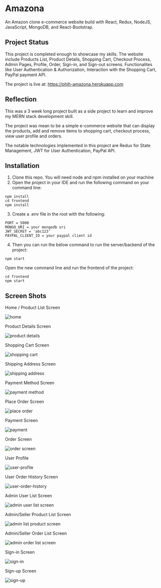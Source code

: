 # Amazona

An Amazon clone e-commerce website build with React, Redux, NodeJS, JavaScript, MongoDB, and React-Bootstrap.

## Project Status

This project is completed enough to showcase my skills. The website include Products List, Product Details, Shopping Cart, Checkout Process, Admin Pages, Profile, Order, Sign-in, and Sign-out screens. Functionalites like User Authentication & Authorization, Interaction with the Shopping Cart, PayPal payment API.

The project is live at: https://phih-amazona.herokuapp.com

## Reflection

This was a 3 week long project built as a side project to learn and improve my MERN stack development skill.

The project was mean to be a simple e-commerce website that can display the products, add and remove items to shopping cart, checkout process, view user profile and orders.

The notable technologies implemented in this project are Redux for State Management, JWT for User Authentication, PayPal API.

## Installation

1. Clone this repo. You will need node and npm installed on your machine
2. Open the project in your IDE and run the following command on your command line:
```
npm install
cd frontend
npm install
```
3. Create a .env file in the root with the following:
```
PORT = 5000
MONGO_URI = your mongodb uri
JWT_SECRET = 'abc123'
PAYPAL_CLIENT_ID = your paypal client id
```
4. Then you can run the below command to run the server/backend of the project:
```
npm start
```
Open the new command line and run the frontend of the project:
```
cd frontend
npm start
```

## Screen Shots

Home / Product List Screen

![home](screenshots/home.png)

Product Details Screen

![product details](screenshots/product.png)

Shopping Cart Screen

![shopping cart](screenshots/cart.png)

Shipping Address Screen

![shipping address](screenshots/shipping-address.png)

Payment Method Screen

![payment method](screenshots/payment-method.png)

Place Order Screen

![place order](screenshots/placeorder.png)

Payment Screen

![payment](screenshots/payment.png)

Order Screen

![order screen](screenshots/order.png)

User Profile

![user-profile](screenshots/profile.png)

User Order History Screen

![user-order-history](screenshots/order-history.png)

Admin User List Screen

![admin user list screen](screenshots/admin-users.png)

Admin/Seller Product List Screen

![admin list product screen](screenshots/admin/seller-products.png)

Admin/Seller Order List Screen

![admin order list screen](screenshots/admin/seller-orders.png)

Sign-in Screen

![sign-in](screenshots/signin.png)

Sign-up Screen

![sign-up](screenshots/register.png)

